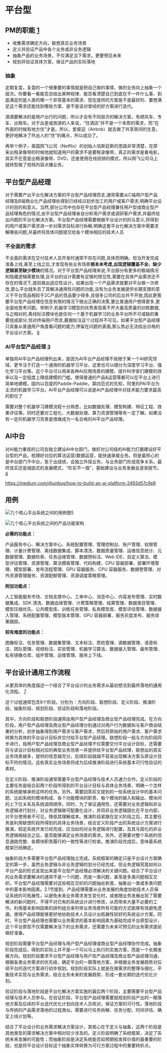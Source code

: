 # 平台型

## PM的职能 [1]

- 收集需求确定方向，联想真实业务场景
- 定义并验证产品中各个业务或非业务逻辑
- 抽象产品的业务场景，不仅满足当下需求，更要预见未来
- 规划并验证具体方案，保证产品的实际落地

### 抽象

定期复盘，复盘的一个很重要的事情就是把自己做的事情、做的业务向上抽象一个层次。你要看一看能否总结出某种规律、能否看清楚自己到底在干一件什么事、到底满足的是人类的哪一个非常基本的需求、现在提供的方案是不是最好的、要想满足这个需求还能找到哪些方案、是不是该对曾经的好方案进行迭代。

滴滴要解决的是用户出行的问题，所以才会有不同层次的解决方案，有顺风车、专车、出租车。对于出差或旅游的人来说，“住酒店”并不是一个本质的需求，而“在外面的时候有地方住”才是。所以，爱彼迎（Airbnb）就去做了共享房间的生意，更好地解决了外出人的“住”的痛点，所以成功了。

再举个例子，美国网飞公司（Netflix）的创始人哈斯廷斯的思路非常清楚，在原来出租录像带的时候他就知道用户的需求不是要租录像带，真正的需求是看电影，其实不在意是出租录像带、DVD，还是使用在线视频的模式，所以网飞公司马上就转型做了视频内容点播业务。

## 平台型产品经理

对于需要产出平台化解决方案的平台型产品经理而言,通常需要从C端用户型产品经理及B端商业化产品经理处得到已经经过初步加工的用户或客户需求,明确平台设计的目的和意义。当然,部分公司中也存在平台型产品经理兼任用户型或商业型产品经理角色的情况,由平台型产品经理亲自分析用户需求或调研客户需求,并最终给出问题的平台化解决方案。平台型产品经理需要根据平台设计的的与意义,将得到的用户或客户需求进一步对需求目标进行拆解,明确这套平台化解决方案中需要求解哪些问题,并最终将具体问题提交给各个模块相应的技术人员

### 不全面的需求

不全面的需求在交付技术人员开发时通常不存在问题,具体而明确。但当开发完成准备上线,甚至上线之后,才发现有些业务场景**根本未考虑,出现逻辑覆盖不全、缺少逻辑甚至缺少模块**的情况。对于平台型产品经理来说,平台部分有更多的极端情况和隐藏逻辑需要处理,且平台的设计需要有足够的预见性,需要在具体产品需求还不存在的情况下,提前做出适应性设计。如果出现一个产品需求就要对平台做一次修改,那么平台就失去了其解决通用性问题的功能,没有为业务发展提供长期支撑的意义于平台竞品相较于2C产品的竞品要少得多,且很多公司的后台并不开放,因此更需要平台型产品经理在信息有限的情况下做出正确的决策,要比普通用户想得更多,更全面地思考问题。举例子,机器学习模型的优秀表现离不开大量高质量的训练数据,与之相对的,离线标注模块也是任何一个基于机器学习的业务平台所不可或缺的重要组成部分,但对终端用户而言,薮据标注这个过程并不可见。如果平台型产品经理只具备从普通用户角度看问题的能力,停留在问题的表面,那么势必无法给出合格的平台设计方案。 [6]

### AI平台型产品经理 [3]

单独将AI平台产品经理列出来，是因为AI平台产品经理不局限于某一个AI研究领域，更专注于打造一个通用的机器学习平台，这里也可以细分为深度学习平台、强化学习平台等。这个平台可以用来各种AI应用场景的建模，提升科学家们建模的效率以及一定程度上降低建模的门槛，使得普通的产品&运营等都可以在平台上进行简单地建模。国内以百度的Paddle-Paddle，第四范式的先知，阿里的PAI平台为主流的机器学习平台。AI平台产品经理可以说是AI产品经理中对技术能力要求最高的职位了

需要对整个机器学习建模流程十分熟悉，比如数据处理、模型构建、特征工程、效果评估等。同时还要对工程化、大数据处理、算力资源管理等有一定了解。如果没有一定的机器学习背景是很难成为一名合格的AI平台产品经理。

## AI中台

对AI能力重视的公司会独立建设AI中台部门，做好对公司级的AI能力打磨建设好平台型的产品，梳理好对应的算法运营/数据运营，能快速承接业务。但是最担心的是中台部门不中台，急于出成绩，会独立外探业务，与业务部门形成竞争关系，最终其实还是烟囱式的发展模式，“形实不一致”，基础建设与业务发展会逐渐脱节。[4]

https://medium.com/@unbug/how-to-build-an-ai-platform-2493d57c9e8

## 用例

![几个核心平台系统之间的用例图[5]](../img/platform_flow_chart.jpg)

![几个核心平台系统之间的产品功能架构](../img/platform_function.jpg)

**必需的功能点：**

产品服务中心、解决方案中心、系统配置管理、管理控制台、账户管理、权限管理、计量计费管理、离线数据集成、脚本清洗、数据质量管理、运维信息统计、元数据管理、数据检索、任务运维管理、数据预标注、Web IDE、自定义算法、模型评估管理、资源管理、算法模板管理、代码构建、CPU 容器部署、部署环境管理、模型部署、发布流程管理、GPU 容器服务、CPU 容器服务、数据卷管理、对外资源管理服务、资源配额管理、资源调度策略管理。

**附加功能点：**

人工智能服务市场、文档支撑中心、工单中心、消息中心、内容发布管理、实时数据集成、SDK 清洗、数据血缘管理、计费策略管理、结算管理、数据类目管理、模型压缩优先、公共模型库、训练任务管理、私有模型库、模型评估管理、数据接入管理、系统配置管理、模型版本管理、GPU 容器部署、服务灰度发布、服务效果跟踪。

**较有难度的功能点：**

图像标注、任务管理、数据集管理、文本标注、质检管理、源数据管理、语音标注、团队管理、视频标注、实验管理、机器学习算法、数据接入管理、画布管理、私有镜像仓库、组件管理、运维管理、服务上下线。

## 平台设计通用工作流程

从更具体的角度描述一个结合了平台设计的业务需求从最初想法到最终落地的通用化流程。 [7]

这个过程通常包含8个阶段，分别为：方向阶段、联想阶段、定义阶段、推演阶段、抽象阶段、规划阶段、验证阶段和落地阶段。

其中，方向阶段和联想阶段通常由用户型产品经理及商业型产品经理完成。在方向阶段，用户型产品经理及商业型产品经理分别通过对用户行为数据和与客户商谈结果的分析，初步抽象得到用户需求与客户需求，然后将原始的用户需求、客户需求转换为具体的平台设计目标并交付给平台型产品经理。联想阶段一般与方向阶段同步进行，指用户型产品经理及商业型产品经理不仅需要交付平台设计目标，还需要将与该设计目标相对应的典型业务场景一并提供给平台型产品经理，联想出的真实业务场景越多，提供的信息越充分，后续阶段就越不容易出现解决方案与原设计目标不符的情况。这些真实业务场景将成为后续推演阶段进行系统基本可行性验证的素材。

在定义阶段、推演阶段通常需要平台型产品经理与技术人员通力合作。定义阶段的主要任务是结合前两个阶段所得到的平台设计目标与具体业务场景，明确一个怎样的系统能够承担这样的任务。另外，需要回答前文提到的一些系统设计中的基本问题，比如系统的模块构成、各个功能模块的职责、每个模块的输入和输出、模块间的上下位关系及系统调用顺序。同时，为了保证通用性，还需要对业务逻辑和非业务逻辑进行划分，对业务逻辑做可配置化设计，并将非业务逻辑固化在平台内部，对平台使用者不可见，降低其理解成本。推演阶段紧跟在定义阶段之后，其主要任务是利用联想阶段所得到的具体业务场景，结合定义阶段产出的系统设计方案进行推演，假定系统开发已经完成，应当如何对业务逻辑进行配置，及其与固化的非业务逻辑相结合之后，是否能够满足业务场景的需求。另外，还需要对整个系统的信息通路完整、各模块职责履行的一致性等进行检查。推演阶段完成后，意味着系统框架已经确定。

抽象阶段大多需要平台型产品经理独立完成。系统框架的确定只是平台设计方案确定的第一步，虽然业务逻辑与非业务逻辑的划分已经完成，但业务逻辑究竟如何以平台产品的形式呈现出来是平台型产品经理必须解决的关键问题。结合了平台设计的业务需求要解决的通常不是一个问题，而是一类问题，甚至是多类问题相互交织。平台型产品经理需要对这些相互交织的问题抽丝剥茧，抽象出一类或多类问题中的基本影响因素。2.1节提到，产品经理需要从业务发展的角度协助技术人员保证系统的可拓展性，以避免未来业务需求发生变化时，或者随业务发展出现了需要解决的新问题时，不得不对已有的系统设计进行修改，从而带来大量不必要的工作。利用基本影响因素的排列组合来列举业务场景所有可能的方式能够有效避免遗漏，使得产品经理能够更好地协助技术人员设计出拓展性较好的系统设计方案。同时，平台型产品经理也需要以业务需求的基本影响因素为基础完成平台原型设计，这个平台原型不仅需要解决当下的业务需求，还需要为未来可预见的业务需求提前做好准备。

规划阶段需要平台型产品经理与用户型产品经理或商业型产品经理协作完成。抽象阶段完成后，得到的实际上并不是一个可以马上执行的实施方案，而是一个长期发展方向。规划阶段要求平台型产品经理与用户型产品经理及商业型产品经理沟通，根据各类业务需求的优先级，确定平台的一期落地方案，并根据业务发展趋势对后续平台的迭代方案进行初步规划。规划阶段实际上就是在做需求的整理与细化，平衡技术实现与业务需求，结合业务未来的发展趋势，形成一套长期的迭代优化计划。

验证阶段与落地阶段是平台化解决方案实施的最后两个阶段，主要需要平台型产品经理与技术人员参与。在验证阶段，平台型产品经理需要就规划阶段产出的一期落地方案及后续的平台迭代优化计划向技术人员核对，保证方案的可行性。落地阶段与传统的产品需求落地的过程类似，需要进行任务拆解、任务分配、时间评估、确定上线计划等。

结合了平台设计的业务需求解决方案设计，其核心在于定义与抽象，这两个阶段是其他类型的需求解决方案中相对较少涉及的。定义阶段明确了系统框架，决定了系统未来发展的可能性；而抽象阶段是决定系统能否如预期般发挥价值的最重要的阶段，也是将平台设计目标这个抽象实体转换为可行方案过程中的重要转折点。

[1]: https://www.iamxiarui.com/?p=1369
[2]: https://weread.qq.com/web/reader/46532b707210fc4f465d044k8e232ec02198e296a067180
[3]: https://www.zhihu.com/question/57815929
[4]: https://www.zhihu.com/question/346379206
[5]: https://zhuanlan.zhihu.com/p/269732570
[6]: https://cread.jd.com/read/startRead.action?bookId=30457741&readType=1
[7]: http://reader.epubee.com/books/mobile/41/41f170eb06525e985bbddd6eae13589d/text00006.html

